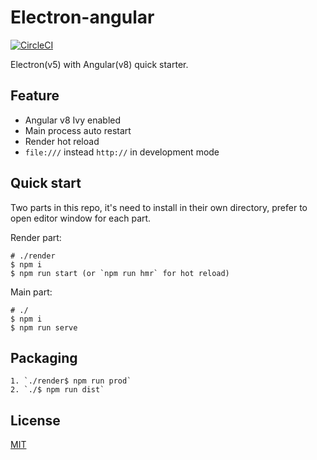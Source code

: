 # Electron-angular
[![CircleCI](https://circleci.com/gh/diyews/electron-angular.svg?style=svg)](https://circleci.com/gh/diyews/electron-angular)

Electron(v5) with Angular(v8) quick starter.

## Feature
- Angular v8 Ivy enabled
- Main process auto restart
- Render hot reload
- `file:///` instead `http://` in development mode

## Quick start
Two parts in this repo, it's need to install in their own directory, prefer to open editor window for each part.

Render part:
```
# ./render
$ npm i
$ npm run start (or `npm run hmr` for hot reload)
```

Main part:
```
# ./
$ npm i
$ npm run serve
```

## Packaging
```
1. `./render$ npm run prod`
2. `./$ npm run dist`
```
 
## License
[MIT](https://choosealicense.com/licenses/mit/)
